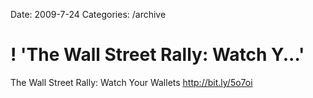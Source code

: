 Date: 2009-7-24
Categories: /archive

# ! 'The Wall Street Rally: Watch Y...'

The Wall Street Rally: Watch Your Wallets <a href="http://bit.ly/5o7oi" rel="nofollow">http://bit.ly/5o7oi</a>
